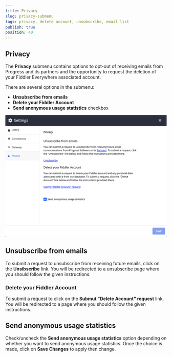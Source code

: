 ```yaml
---
title: Privacy
slug: privacy-submenu
tags: privacy, delete account, unsubscribe, email list
publish: true
position: 40
---
```


## Privacy

The __Privacy__ submenu contains options to opt-out of receiving emails from Progress and its partners and the opportunity to request the deletion of your Fiddler Everywhere associated account.

There are several options in the submenu:

- __Unsubscribe from emails__
- __Delete your Fiddler Account__
- __Send anonymous usage statistics__ checkbox

![Privacy settings](../../images/settings/privacy-all.png)

## Unsubscribe from emails

To submit a request to unsubscribe from receiving future emails, click on the __Unsibscribe__ link. You will be redirected to a unsubscribe page where you should follow the given instructions.

### Delete your Fiddler Account

To submit a request to click on the __Submut "Delete Account" request__ link. You will be redirected to a page where you should follow the given instructions.

## Send anonymous usage statistics

Check/uncheck the __Send anonymous usage statistics__ option depending on whether you want to send anonymous usage statistics. Once the choice is made, click on __Save Changes__ to apply then change.